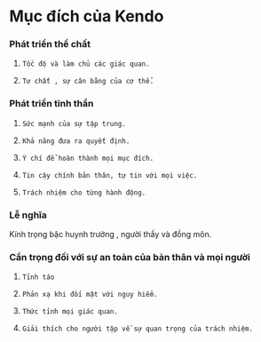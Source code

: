 # Mục đích của Kendo

### Phát triển thể chất

1.     Tốc độ và làm chủ các giác quan.

2.     Tư chất , sự cân bằng của cơ thể.

### Phát triển tinh thần

1.     Sức mạnh của sự tập trung.

2.     Khả năng đưa ra quyết định.

3.     Ý chí để hoàn thành mọi mục đích.

4.     Tin cậy chính bản thân, tự tin với mọi việc.

5.     Trách nhiệm cho từng hành động.

### Lễ nghĩa

Kính trọng bậc huynh trưởng , người thầy và đồng môn.

### Cẩn trọng đối với sự an toàn của bản thân và mọi người

1.     Tỉnh táo

2.     Phản xạ khi đối mặt với nguy hiểm.

3.     Thức tỉnh mọi giác quan.

4.     Giải thích cho người tập về sự quan trọng của trách nhiệm.

